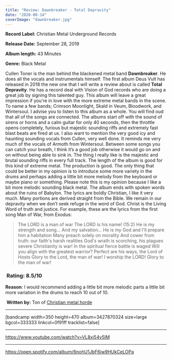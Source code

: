 ```yaml
---
title: "Review: Dawnbreaker - Total Depravity"
date: "2020-08-14"
coverImage: "dawnbreaker.jpg"
---
```


**Record Label:** Christian Metal Underground Records

**Release Date:** September 28, 2019

**Album length:** 43 Minutes

**Genre:** Black Metal

Cullen Toner is the man behind the blackened metal band **Dawnbreaker**. He does all the vocals and instrumentals himself. The first album Deus Vult has released in 2018 the new one that I will write a review about is called **Total Depravity**. He has a record deal with Vision of God records who are doing a great job by signing this talented guy. This album will leave a great impression if you're in love with the more extreme metal bands in the scene. To name a few bands; Crimson Moonlight, Skald in Veum, Bloodwork, and Wintersoul. I advise you to listen to this album as a whole. You will find oud that all of the songs are connected. The albums start off with the sound of sirens or horns and a calm guitar for only 40 seconds, then the throttle opens completely, furious but majestic sounding riffs and extremely fast blast beats are fired at us. I also want to mention the very good icy and haunting sounding vocals from Cullen, very well done. It reminds me very much of the vocals of Armoth from Wintersoul. Between some songs you can catch your breath, I think it’s a good job otherwise it would go on and on without being able to sink in. The thing I really like is the majestic and brutal sounding riffs in every full track. The length of the album is good for this kind of extreme metal. The production is good. The only thing that could be better in my opinion is to introduce some more variety in the drums and perhaps adding a little bit more melody from the keyboard or maybe piano or something. Please note this is my opinion because I like a bit more melodic sounding black metal. The album ends with spoken words about the ruins of Babylon. The lyrics are boldly Christian, I like it very much. Many portions are derived straight from the Bible. We remain in our depravity when we don’t seek refuge in the word of God. Christ is the Living Word of truth and justice. For example, these are the lyrics from the first song Man of War, from Exodus:

> The LORD is a man of war The LORD is his name! (15:2) He is my strength and song... And my salvation... He is my God and I'll prepare him a habitation Many preach solely on morality And cower from truth: our faith's harsh realities God's wrath is scorching, his plagues severe Christianity is war! In the spiritual fierce battle is waged Will you align with the greatest warrior? Perfect are his ways, the Lord of Hosts Glory to the Lord, the man of war! I worship the LORD! Glory to the man of war!

###  Rating: 8.5/10

**Reason**: I would recommend adding a little bit more melodic parts a little bit more variation in the drums to reach 10 out of 10.

 **Written by:** Ton of [Christian metal horde](https://web.facebook.com/ChristianmetalHorde/)

* * *

\[bandcamp width=350 height=470 album=3427870324 size=large bgcol=333333 linkcol=0f91ff tracklist=false\]

* * *

https://www.youtube.com/watch?v=VL8xj54v5lM

* * *

https://open.spotify.com/album/6nohU1JbF6iw9HUkCeLOPa
